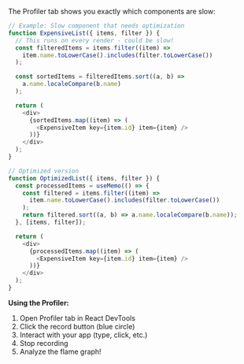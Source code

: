 The Profiler tab shows you exactly which components are slow:

```javascript
// Example: Slow component that needs optimization
function ExpensiveList({ items, filter }) {
  // This runs on every render - could be slow!
  const filteredItems = items.filter((item) =>
    item.name.toLowerCase().includes(filter.toLowerCase())
  );

  const sortedItems = filteredItems.sort((a, b) =>
    a.name.localeCompare(b.name)
  );

  return (
    <div>
      {sortedItems.map((item) => (
        <ExpensiveItem key={item.id} item={item} />
      ))}
    </div>
  );
}

// Optimized version
function OptimizedList({ items, filter }) {
  const processedItems = useMemo(() => {
    const filtered = items.filter((item) =>
      item.name.toLowerCase().includes(filter.toLowerCase())
    );
    return filtered.sort((a, b) => a.name.localeCompare(b.name));
  }, [items, filter]);

  return (
    <div>
      {processedItems.map((item) => (
        <ExpensiveItem key={item.id} item={item} />
      ))}
    </div>
  );
}
```

**Using the Profiler:**

1. Open Profiler tab in React DevTools
2. Click the record button (blue circle)
3. Interact with your app (type, click, etc.)
4. Stop recording
5. Analyze the flame graph!
